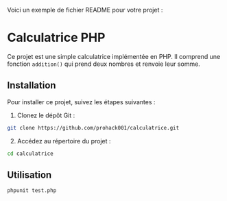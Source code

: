 Voici un exemple de fichier README pour votre projet :

Calculatrice PHP
================

Ce projet est une simple calculatrice implémentée en PHP. Il comprend une fonction `addition()` qui prend deux nombres et renvoie leur somme.

Installation
------------

Pour installer ce projet, suivez les étapes suivantes :

1. Clonez le dépôt Git :
```bash
git clone https://github.com/prohack001/calculatrice.git
```
2. Accédez au répertoire du projet :
```bash
cd calculatrice
```

Utilisation
-----------
```bash
phpunit test.php  
```

